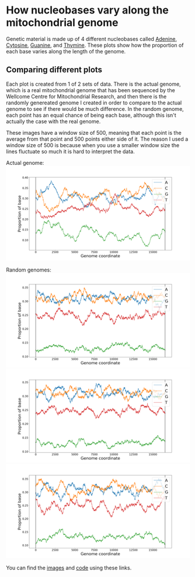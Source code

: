 # How nucleobases vary along the mitochondrial genome
Genetic material is made up of 4 different nucleobases called [Adenine](https://en.wikipedia.org/wiki/Adenine), [Cytosine](https://en.wikipedia.org/wiki/Cytosine), [Guanine](https://en.wikipedia.org/wiki/Guanine), and [Thymine](https://en.wikipedia.org/wiki/Thymine). These plots show how the proportion of each base varies along the length of the genome.

## Comparing different plots
Each plot is created from 1 of 2 sets of data. There is the actual genome, which is a real mitochondrial genome that has been sequenced by the Wellcome Centre for Mitochondrial Research, and then there is the randomly genereated genome I created in order to compare to the actual genome to see if there would be much difference. In the random genome, each point has an equal chance of being each base, although this isn't actually the case with the real genome.

These images have a window size of 500, meaning that each point is the average from that point and 500 points either side of it. The reason I used a window size of 500 is because when you use a smaller window size the lines fluctuate so much it is hard to interpret the data.

Actual genome:
<img src="../images/base_plots/bases_500_1.png" alt="genome plot">

Random genomes:
<img src="../images/base_plots/bases_random_500_1_v1.png" alt="random genome plot">
<img src="../images/base_plots/bases_random_500_1_v2.png" alt="random genome plot">
<img src="../images/base_plots/bases_random_500_1_v3.png" alt="random genome plot">

<!--When looking at the plots that have a small window size, it is hard to understand the information properly because the lines fluctuate so much between each index position, and there are so many indexes represented in a relativley small space. So it looks very cramped and is hard to take in, which makes it impossible to tell the difference between the randomly generated and actual genomes.
-->
<!--However when looking at larger window sizes, you can see more interesting patterns. The randomly generated genome fluctuates a lot more than the actual genome, similarly to when looking at smaller window sizes, and in the actual genome some bases are more common than others on average, which is not true for the comlpetely random genome.
-->
You can find the [images](../images) and [code](../code) using these links.
